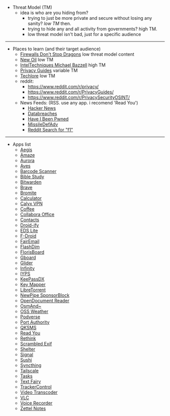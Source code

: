 - Threat Model (TM)
    - idea is who are you hiding from? 
        - trying to just be more private and secure without losing any sanity? _low TM_ then. 
        - trying to hide any and all activity from governments? high TM.
		- low threat model isn't bad, just for a specific audience
---
- Places to learn (and their target audience)
    - [Firewalls Don't Stop Dragons](https://firewallsdontstopdragons.com/) low threat model content
    - [New Oil](https://www.thenewoil.org/) low TM
    - [IntelTechniques Michael Bazzell](https://inteltechniques.com/podcast.html) high TM
    - [Privacy Guides](https://www.privacyguides.org/en/) variable TM
    - [Techlore](https://techlore.tech/) low TM
    - reddit:
        - https://www.reddit.com/r/privacy/
		- https://www.reddit.com/r/PrivacyGuides/
		- https://www.reddit.com/r/PrivacySecurityOSINT/
    - News Feeds: (RSS. use any app. i recomend 'Read You')
        - [Hacker News](https://hnrss.org/frontpage.atom)
		- [Databreaches](https://www.databreaches.net/feed/)
		- [Have I Been Pwned]()
		- [MissileDefAdv](https://nitter.net/MissileDefAdv/rss)
		- [Reddit Search for "f1"](http://www.reddit.com/r/motorsportsreplays/search.rss?q=f1&sort=new&restrict_sr=on)
---
- Apps list
    - [Aegis](https://play.google.com/store/apps/details?id=com.beemdevelopment.aegis)
    - [Amaze](https://play.google.com/store/apps/details?id=com.amaze.filemanager)
    - [Aurora](https://play.google.com/store/apps/details?id=com.aurora.store)
    - [Aves](https://play.google.com/store/apps/details?id=deckers.thibault.aves)
    - [Barcode Scanner](https://play.google.com/store/apps/details?id=com.atharok.barcodescanner)
    - [Bible Study](https://play.google.com/store/apps/details?id=net.bible.android.activity)
    - [Bitwarden](https://play.google.com/store/apps/details?id=com.x8bit.bitwarden)
    - [Brave](https://play.google.com/store/apps/details?id=com.brave.browser)
    - [Bromite](https://play.google.com/store/apps/details?id=org.bromite.bromite)
    - [Calculator](https://play.google.com/store/apps/details?id=com.darkempire78.opencalculator)
    - [Calyx VPN](https://play.google.com/store/apps/details?id=org.calyxinstitute.vpn)
    - [Coffee](https://play.google.com/store/apps/details?id=com.github.muellerma.coffee)
    - [Collabora Office](https://play.google.com/store/apps/details?id=com.collabora.libreoffice)
    - [Contacts](https://play.google.com/store/apps/details?id=com.simplemobiletools.contacts.pro)
    - [Droid-ify](https://play.google.com/store/apps/details?id=com.looker.droidify)
    - [EDS Lite](https://play.google.com/store/apps/details?id=com.sovworks.edslite)
    - [F-Droid](https://play.google.com/store/apps/details?id=org.fdroid.fdroid)
    - [FairEmail](https://play.google.com/store/apps/details?id=eu.faircode.email)
    - [FlashDim](https://play.google.com/store/apps/details?id=com.cyb3rko.flashdim)
    - [FlorisBoard](https://play.google.com/store/apps/details?id=dev.patrickgold.florisboard)
    - [Gboard](https://play.google.com/store/apps/details?id=com.google.android.inputmethod.latin)
    - [Glider](https://play.google.com/store/apps/details?id=nl.viter.glider)
    - [Infinity](https://play.google.com/store/apps/details?id=ml.docilealligator.infinityforreddit)
    - [IYPS](https://play.google.com/store/apps/details?id=com.iyps)
    - [KeePassDX](https://play.google.com/store/apps/details?id=com.kunzisoft.keepass.libre)
    - [Key Mapper](https://play.google.com/store/apps/details?id=io.github.sds100.keymapper)
    - [LibreTorrent](https://play.google.com/store/apps/details?id=org.proninyaroslav.libretorrent)
    - [NewPipe SponsorBlock](https://play.google.com/store/apps/details?id=org.polymorphicshade.newpipe)
    - [OpenDocument Reader](https://play.google.com/store/apps/details?id=at.tomtasche.reader)
    - [OsmAnd~](https://play.google.com/store/apps/details?id=net.osmand.plus)
    - [OSS Weather](https://play.google.com/store/apps/details?id=com.akylas.weather)
    - [Podverse](https://play.google.com/store/apps/details?id=com.podverse.fdroid)
    - [Port Authority](https://play.google.com/store/apps/details?id=com.aaronjwood.portauthority.free)
    - [QKSMS](https://play.google.com/store/apps/details?id=com.moez.QKSMS)
    - [Read You](https://play.google.com/store/apps/details?id=me.ash.reader)
    - [Rethink](https://play.google.com/store/apps/details?id=com.celzero.bravedns)
    - [Scrambled Exif](https://play.google.com/store/apps/details?id=com.jarsilio.android.scrambledeggsif)
    - [Shelter](https://play.google.com/store/apps/details?id=net.typeblog.shelter)
    - [Signal](https://play.google.com/store/apps/details?id=org.thoughtcrime.securesms)
    - [Sushi](https://play.google.com/store/apps/details?id=com.jerameeldelosreyes.sushi)
    - [Syncthing](https://play.google.com/store/apps/details?id=com.nutomic.syncthingandroid)
    - [Tailscale](https://play.google.com/store/apps/details?id=com.tailscale.ipn)
    - [Tasks](https://play.google.com/store/apps/details?id=org.tasks)
    - [Text Fairy](https://play.google.com/store/apps/details?id=com.renard.ocr)
    - [TrackerControl](https://play.google.com/store/apps/details?id=net.kollnig.missioncontrol.fdroid)
    - [Video Transcoder](https://play.google.com/store/apps/details?id=protect.videoeditor)
    - [VLC](https://play.google.com/store/apps/details?id=org.videolan.vlc)
    - [Voice Recorder](https://play.google.com/store/apps/details?id=com.simplemobiletools.voicerecorder)
    - [Zettel Notes](https://play.google.com/store/apps/details?id=org.eu.thedoc.zettelnotes)
